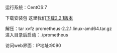 运行系统：CentOS:7

下载安装包 这里我们[下载2.2.1版本](http://labfile.oss.aliyuncs.com/courses/1102/prometheus-2.2.1.linux-amd64.tar.gz)

解压：tar xvfz prometheus-2.2.1.linux-amd64.tar.gz<br>
进入目录后启动：./prometheus

访问web界面：IP地址:9090 